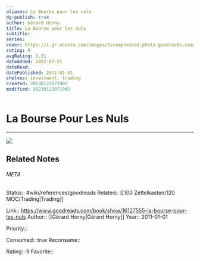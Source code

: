 ```yaml
---
aliases: La Bourse pour les nuls
dg-publish: true
author: Gérard Horny
title: La Bourse pour les nuls
subtitle: 
series: 
cover: https://i.gr-assets.com/images/S/compressed.photo.goodreads.com/books/1352043869l/16127555.jpg
rating: 9
avgRating: 3.31
dateAdded: 2022-07-21
dateRead: 
datePublished: 2011-01-01
shelves: investment, trading
created: 20230122071907
modified: 20230122071942
---
```

# La Bourse Pour Les Nuls
---
![](https://i.gr-assets.com/images/S/compressed.photo.goodreads.com/books/1352043869l/16127555.jpg)

## Related Notes




###### META
Status:: #wiki/references/goodreads
Related:: [[100 Zettelkasten/120 MOC/Trading\|Trading]]

Link:: https://www.goodreads.com/book/show/16127555-la-bourse-pour-les-nuls
Author:: [[Gérard Horny\|Gérard Horny]]
Year:: 2011-01-01

Priority:: 

Consumed:: true
Reconsume:: 

Rating:: 9
Favorite:: 
